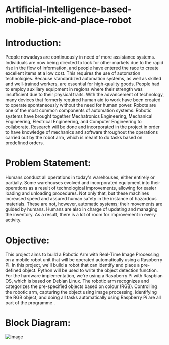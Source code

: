 # Artificial-Intelligence-based-mobile-pick-and-place-robot

# Introduction:

People nowadays are continuously in need of more assistance systems. Individuals are now being directed to look for other markets due to the rapid rise in the flow of information, and people have entered the race to create excellent items at a low cost. This requires the use of automation technologies. Because standardized automation systems, as well as skilled and well-trained workers, are essential for high-quality goods. People had to employ auxiliary equipment in regions where their strength was insufficient due to their physical traits. With the advancement of technology, many devices that formerly required human aid to work have been created to operate spontaneously without the need for human power. Robots are one of the most common components of automation systems. Robotic systems have brought together Mechatronics Engineering, Mechanical Engineering, Electrical Engineering, and Computer Engineering to collaborate. Research will be done and incorporated in the project in order to have knowledge of mechanics and software throughout the operations carried out by the robot arm, which is meant to do tasks based on predefined orders.

# Problem Statement:

Humans conduct all operations in today's warehouses, either entirely or partially. Some warehouses evolved and incorporated equipment into their operations as a result of technological improvements, allowing for easier loading and unloading procedures. Not only that, but these machines increased speed and assured human safety in the instance of hazardous materials. These are not, however, automatic systems; their movements are guided by humans. Humans are also in charge of updating and managing the inventory. As a result, there is a lot of room for improvement in every activity.

# Objective:

This project aims to build a Robotic Arm with Real-Time Image Processing on a mobile robot unit that will be operated automatically using a Raspberry Pi. In this project, we'll build a robot that can identify and place a pre-defined object. Python will be used to write the object detection function. For the hardware implementation, we're using a Raspberry Pi with Raspbian OS, which is based on Debian Linux. The robotic arm recognizes and categorizes the pre-specified objects based on colour (RGB). Controlling the robotic arm, capturing the object using image processing, identifying the RGB object, and doing all tasks automatically using Raspberry Pi are all part of the programme .

# Block Diagram:

![image](https://user-images.githubusercontent.com/86162449/161775408-cdd62a12-60ee-4ba5-b3a6-7d1d1dc96a3a.png)




